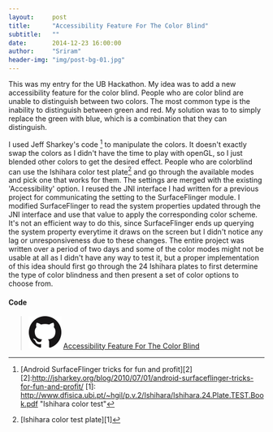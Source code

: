 ```yaml
---
layout:     post
title:      "Accessibility Feature For The Color Blind"
subtitle:   ""
date:       2014-12-23 16:00:00
author:     "Sriram"
header-img: "img/post-bg-01.jpg"
---
```


This was my entry for the UB Hackathon. My idea was to add a new accessibility feature for the color blind. People who are color blind are unable to distinguish between two colors. The most common type is the inability to distinguish between green and red. My solution was to to simply replace the green with blue, which is a combination that they can distinguish.  

I used Jeff Sharkey's code [^code]  to manipulate the colors. It doesn't exactly swap the colors as I didn't have the time to play with openGL, so I just blended other colors to get the desired effect. People who are colorblind can use the Ishihara color test plate[^ishi] and go through the available modes and pick one that works for them. The settings are merged with the existing 'Accessibility' option. I reused the JNI interface I had written for a previous project for communicating the setting to the SurfaceFlinger module. I modified SurfaceFlinger to read the system properties updated through the JNI interface and use that value to apply the corresponding color scheme. It's not an efficient way to do this, since SurfaceFlinger ends up querying the system property everytime it draws on the screen but I didn't notice any lag or unresponsiveness due to these changes. The entire project was written over a period of two days and some of the color modes might not be usable at all as I didn't have any way to test it, but a proper implementation of this idea should first go through the 24 Ishihara plates to first determine the type of color blindness and then present a set of color options to choose from. 

#### Code 
>[![Github](/img/logos/GitHub-Mark-64px.png)](https://github.com/SriramBms/accessibility-feature-colorblind) [Accessibility Feature For The Color Blind](https://github.com/SriramBms/accessibility-feature-colorblind)



[^ishi]:[Ishihara color test plate][1]
[^code]:[Android SurfaceFlinger tricks for fun and profit][2]
[2]:<http://jsharkey.org/blog/2010/07/01/android-surfaceflinger-tricks-for-fun-and-profit/>
[1]: <http://www.dfisica.ubi.pt/~hgil/p.v.2/Ishihara/Ishihara.24.Plate.TEST.Book.pdf> "Ishihara color test"

